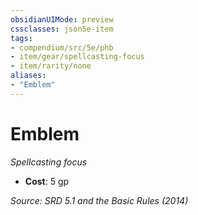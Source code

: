 ```yaml
---
obsidianUIMode: preview
cssclasses: json5e-item
tags:
- compendium/src/5e/phb
- item/gear/spellcasting-focus
- item/rarity/none
aliases: 
- "Emblem"
---
```

# Emblem
*Spellcasting focus*  

- **Cost**: 5 gp

*Source: SRD 5.1 and the Basic Rules (2014)*